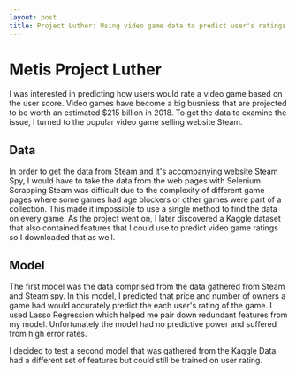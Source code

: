 ```yaml
---
layout: post
title: Project Luther: Using video game data to predict user's ratings of video games
---
```


# Metis Project Luther

I was interested in predicting how users would rate a video game based on the user score. Video games have become a big busniess that are projected to be worth an estimated $215 billion in 2018. To get the data to examine the issue, I turned to the popular video game selling website Steam.

## Data

In order to get the data from Steam and it's accompanying website Steam Spy, I would have to take the data from the web pages with Selenium. Scrapping Steam was difficult due to the complexity of different game pages where some games had age blockers or other games were part of a collection. This made it impossible to use a single method to find the data on every game. As the project went on, I later discovered a Kaggle dataset that also contained features that I could use to predict video game ratings so I downloaded that as well. 

## Model

The first model was the data comprised from the data gathered from Steam and Steam spy. In this model, I predicted that price and number of owners a game had would accurately predict the each user's rating of the game. I used Lasso Regression which helped me pair down redundant features from my model. Unfortunately the model had no predictive power and suffered from high error rates.

I decided to test a second model that was gathered from the Kaggle Data had a different set of features but could still be trained on user rating. 